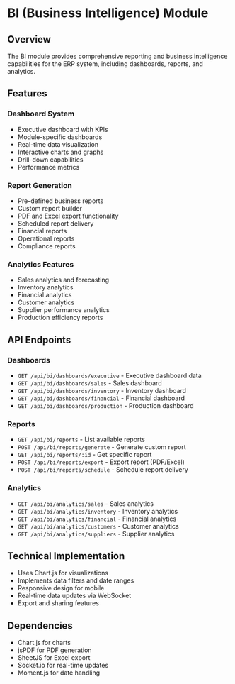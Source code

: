 # BI (Business Intelligence) Module

## Overview
The BI module provides comprehensive reporting and business intelligence capabilities for the ERP system, including dashboards, reports, and analytics.

## Features

### Dashboard System
- Executive dashboard with KPIs
- Module-specific dashboards
- Real-time data visualization
- Interactive charts and graphs
- Drill-down capabilities
- Performance metrics

### Report Generation
- Pre-defined business reports
- Custom report builder
- PDF and Excel export functionality
- Scheduled report delivery
- Financial reports
- Operational reports
- Compliance reports

### Analytics Features
- Sales analytics and forecasting
- Inventory analytics
- Financial analytics
- Customer analytics
- Supplier performance analytics
- Production efficiency reports

## API Endpoints

### Dashboards
- `GET /api/bi/dashboards/executive` - Executive dashboard data
- `GET /api/bi/dashboards/sales` - Sales dashboard
- `GET /api/bi/dashboards/inventory` - Inventory dashboard
- `GET /api/bi/dashboards/financial` - Financial dashboard
- `GET /api/bi/dashboards/production` - Production dashboard

### Reports
- `GET /api/bi/reports` - List available reports
- `POST /api/bi/reports/generate` - Generate custom report
- `GET /api/bi/reports/:id` - Get specific report
- `POST /api/bi/reports/export` - Export report (PDF/Excel)
- `POST /api/bi/reports/schedule` - Schedule report delivery

### Analytics
- `GET /api/bi/analytics/sales` - Sales analytics
- `GET /api/bi/analytics/inventory` - Inventory analytics
- `GET /api/bi/analytics/financial` - Financial analytics
- `GET /api/bi/analytics/customers` - Customer analytics
- `GET /api/bi/analytics/suppliers` - Supplier analytics

## Technical Implementation
- Uses Chart.js for visualizations
- Implements data filters and date ranges
- Responsive design for mobile
- Real-time data updates via WebSocket
- Export and sharing features

## Dependencies
- Chart.js for charts
- jsPDF for PDF generation
- SheetJS for Excel export
- Socket.io for real-time updates
- Moment.js for date handling
